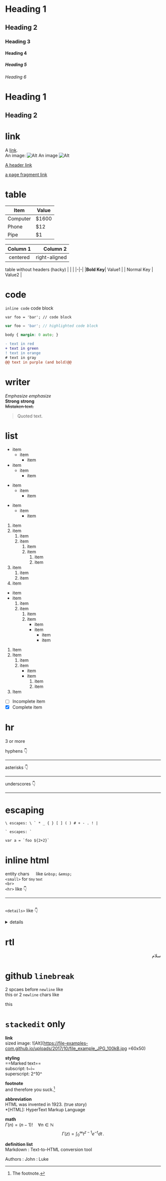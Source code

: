 # Heading 1

## Heading 2

### Heading 3

#### Heading 4

##### Heading 5

###### Heading 6

Heading 1
=========

Heading 2
---------

# link
A [link](http://example.com).  
An image: ![Alt](https://file-examples-com.github.io/uploads/2017/10/file_example_JPG_100kB.jpg)
An image ![Alt](/img/foo.png "title")

[A header link](#Foo)

<a name="abcd"></a>
[a page fragment link](#abcd)

# table
Item     | Value
-------- | -----
Computer | $1600
Phone    | $12
Pipe     | $1

| Column 1 | Column 2      |
|:--------:| -------------:|
| centered | right-aligned |

table without headers (hacky)
| | |
|-|-|
|**Bold Key**| Value1 |
| Normal Key | Value2 |

# code
`inline code`
code block
```
var foo = 'bar'; // code block
```
```javascript
var foo = 'bar'; // highlighted code block
```
```css
body { margin: 0 auto; }
```

```diff
- text in red
+ text in green
! text in orange
# text in gray
@@ text in purple (and bold)@@
```

# writer
*Emphasize* _emphasize_  
**Strong** __strong__  
~~Mistaken text.~~  
> Quoted text.  

# list
- item
  * item
    + item
- item
  - item
    - item
* item
  * item
    * item
+ item
  + item
    + item

1. item
2. item
	1. item
	2. item
		1. item
		2. item
			1. item
			2. item
3. item
	1. item
	2. item
4. item

- item
- item
	1. item
	2. item
		1. item
		2. item
			- item
			- item
				+ item
				+ item

1. Item
2. Item
	1. item
	2. item
		- item
		- item
			1. item
			2. item
3. Item

- [ ] Incomplete item
- [x] Complete item

# hr
3 or more

hyphens 👇

---

asterisks 👇
***

underscores 👇
___

# escaping
```
\ escapes: \ ` * _ { } [ ] ( ) # + - . ! |

` escapes: `
```
`` var a = `foo ${2+2}` ``

# inline html
entity chars &emsp;  like `&nbsp;` `&emsp;`  
`<small>` for <small>tiny text</small>  
`<br>`  
`<hr>` like 👇 <hr>  
`<details>` like 👇  
<details>
	<summary>details</summary>
	<p>this is my detail</p>
</details>

# rtl
<div dir="rtl">
سلام
</div>

# github `linebreak`
2 spcaes before `newline` like  
this or 2 `newline` chars like

this

# `stackedit` only
**link**  
sized image: ![Alt](https://file-examples-com.github.io/uploads/2017/10/file_example_JPG_100kB.jpg =60x50)

**styling**  
==Marked text==  
subscript:  t~i~  
superscript: 2^10^

**footnote**  
and therefore you suck.[^1]  
[^1]: The footnote.

**abbreviation**  
HTML was invented in 1923. (true story)  
*[HTML]: HyperText Markup Language

**math**  
$\Gamma(n) = (n-1)!\quad\forall n\in\mathbb N$  
$$
\Gamma(z) = \int_0^\infty t^{z-1}e^{-t}dt\,.
$$

**definition list**  
Markdown
:  Text-to-HTML conversion tool

Authors
:  John
:  Luke